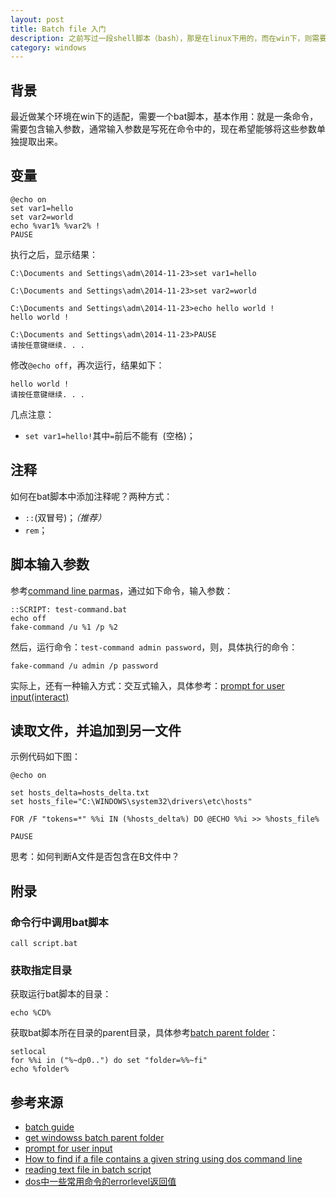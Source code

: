 ```yaml
---
layout: post
title: Batch file 入门
description: 之前写过一段shell脚本（bash），那是在linux下用的，而在win下，则需要写batch文件
category: windows
---
```


## 背景

最近做某个环境在win下的适配，需要一个bat脚本，基本作用：就是一条命令，需要包含输入参数，通常输入参数是写死在命令中的，现在希望能够将这些参数单独提取出来。

## 变量

	@echo on
	set var1=hello
	set var2=world
	echo %var1% %var2% !
	PAUSE

执行之后，显示结果：

	C:\Documents and Settings\adm\2014-11-23>set var1=hello

	C:\Documents and Settings\adm\2014-11-23>set var2=world

	C:\Documents and Settings\adm\2014-11-23>echo hello world !
	hello world !

	C:\Documents and Settings\adm\2014-11-23>PAUSE
	请按任意键继续. . .

修改`@echo off`，再次运行，结果如下：

	hello world !
	请按任意键继续. . .

几点注意：

* `set var1=hello!`其中`=`前后不能有` `(空格)；


## 注释

如何在bat脚本中添加注释呢？两种方式：

* `::`(双冒号)；*（推荐）*
* `rem`；



## 脚本输入参数

参考[command line parmas][pass command line parmas to a batch file]，通过如下命令，输入参数：

	::SCRIPT: test-command.bat
	echo off
	fake-command /u %1 /p %2
	
然后，运行命令：`test-command admin password`，则，具体执行的命令：

	fake-command /u admin /p password


实际上，还有一种输入方式：交互式输入，具体参考：[prompt for user input(interact)][prompt for user input]

## 读取文件，并追加到另一文件

示例代码如下图：

	@echo on

	set hosts_delta=hosts_delta.txt
	set hosts_file="C:\WINDOWS\system32\drivers\etc\hosts"

	FOR /F "tokens=*" %%i IN (%hosts_delta%) DO @ECHO %%i >> %hosts_file%

	PAUSE


思考：如何判断A文件是否包含在B文件中？







## 附录


### 命令行中调用bat脚本

	call script.bat


### 获取指定目录

获取运行bat脚本的目录：

	echo %CD%

获取bat脚本所在目录的parent目录，具体参考[batch parent folder][get windowss batch parent folder]：
	
	setlocal
	for %%i in ("%~dp0..") do set "folder=%%~fi"
	echo %folder%
	

## 参考来源

* [batch guide][batch guide]
* [get windowss batch parent folder][get windowss batch parent folder]
* [prompt for user input][prompt for user input]
* [How to find if a file contains a given string using dos command line][How to find if a file contains a given string using dos command line]
* [reading text file in batch script][reading text file in batch script]
* [dos中一些常用命令的errorlevel返回值][dos中一些常用命令的errorlevel返回值]







[NingG]:    								http://ningg.github.com  "NingG"
[batch guide]:								http://www.infionline.net/~wtnewton/batch/batguide.html
[get windowss batch parent folder]:			http://stackoverflow.com/questions/16623780/how-to-get-windows-batchs-parent-folder
[pass command line parmas to a batch file]:	http://stackoverflow.com/questions/26551/how-to-pass-command-line-parameters-to-a-batch-file
[prompt for user input]:					http://stackoverflow.com/questions/1223721/in-windows-cmd-how-do-i-prompt-for-user-input-and-use-the-result-in-another-com


[How to find if a file contains a given string using dos command line]:			http://stackoverflow.com/questions/5626879/how-to-find-if-a-file-contains-a-given-string-using-dos-command-line
[reading text file in batch script]:		http://stackoverflow.com/questions/14834625/reading-text-file-in-batch-script
[dos中一些常用命令的errorlevel返回值]:		http://www.jb51.net/article/49995.htm

